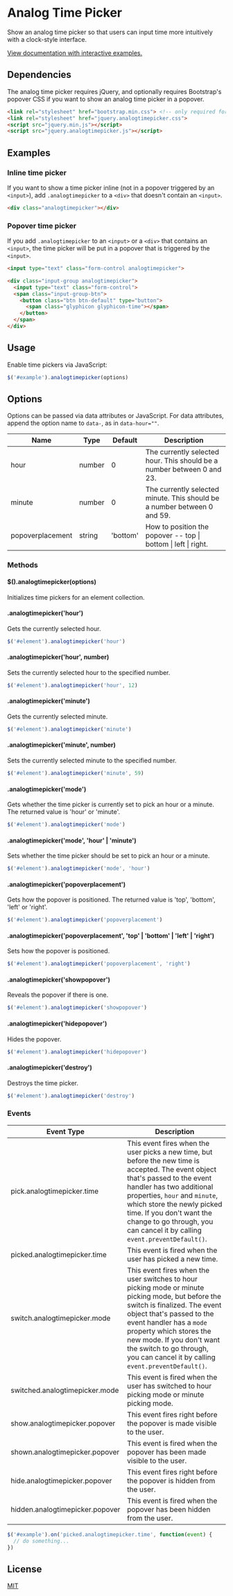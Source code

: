 # Analog Time Picker

Show an analog time picker so that users can input time more intuitively with a
clock-style interface.

[View documentation with interactive examples.](http://analogtimepicker.z10.us/)

## Dependencies

The analog time picker requires jQuery, and optionally requires Bootstrap's
popover CSS if you want to show an analog time picker in a popover.

```html
<link rel="stylesheet" href="bootstrap.min.css"> <!-- only required for popovers -->
<link rel="stylesheet" href="jquery.analogtimepicker.css">
<script src="jquery.min.js"></script>
<script src="jquery.analogtimepicker.js"></script>
```

## Examples

### Inline time picker

If you want to show a time picker inline (not in a popover triggered by an
`<input>`), add `.analogtimepicker` to a `<div>` that doesn't contain an
`<input>`.

```html
<div class="analogtimepicker"></div>
```

### Popover time picker

If you add `.analogtimepicker` to an `<input>` or a `<div>` that contains an
`<input>`, the time picker will be put in a popover that is triggered by the
`<input>`.

```html
<input type="text" class="form-control analogtimepicker">

<div class="input-group analogtimepicker">
  <input type="text" class="form-control">
  <span class="input-group-btn">
    <button class="btn btn-default" type="button">
      <span class="glyphicon glyphicon-time"></span>
    </button>
  </span>
</div>
```

## Usage

Enable time pickers via JavaScript:

```javascript
$('#example').analogtimepicker(options)
```

## Options

Options can be passed via data attributes or JavaScript. For data attributes,
append the option name to `data-`, as in `data-hour=""`.

| Name | Type | Default | Description |
| ---- | ---- | ------- | ----------- |
| hour | number | 0 | The currently selected hour. This should be a number between 0 and 23. |
| minute | number | 0 | The currently selected minute. This should be a number between 0 and 59. |
| popoverplacement | string | 'bottom' | How to position the popover -- top \| bottom \| left \| right. |

### Methods

#### $().analogtimepicker(options)
Initializes time pickers for an element collection.

#### .analogtimepicker('hour')
Gets the currently selected hour.
```javascript
$('#element').analogtimepicker('hour')
```

#### .analogtimepicker('hour', number)
Sets the currently selected hour to the specified number.
```javascript
$('#element').analogtimepicker('hour', 12)
```

#### .analogtimepicker('minute')
Gets the currently selected minute.
```javascript
$('#element').analogtimepicker('minute')
```

#### .analogtimepicker('minute', number)
Sets the currently selected minute to the specified number.
```javascript
$('#element').analogtimepicker('minute', 59)
```

#### .analogtimepicker('mode')
Gets whether the time picker is currently set to pick an hour or a minute. The
returned value is 'hour' or 'minute'.
```javascript
$('#element').analogtimepicker('mode')
```

#### .analogtimepicker('mode', 'hour' | 'minute')
Sets whether the time picker should be set to pick an hour or a minute.
```javascript
$('#element').analogtimepicker('mode', 'hour')
```

#### .analogtimepicker('popoverplacement')
Gets how the popover is positioned. The returned value is 'top', 'bottom',
'left' or 'right'.
```javascript
$('#element').analogtimepicker('popoverplacement')
```

#### .analogtimepicker('popoverplacement', 'top' | 'bottom' | 'left' | 'right')
Sets how the popover is positioned.
```javascript
$('#element').analogtimepicker('popoverplacement', 'right')
```

#### .analogtimepicker('showpopover')
Reveals the popover if there is one.
```javascript
$('#element').analogtimepicker('showpopover')
```

#### .analogtimepicker('hidepopover')
Hides the popover.
```javascript
$('#element').analogtimepicker('hidepopover')
```

#### .analogtimepicker('destroy')
Destroys the time picker.
```javascript
$('#element').analogtimepicker('destroy')
```

### Events

| Event Type | Description |
| ---------- | ----------- |
| pick.analogtimepicker.time | This event fires when the user picks a new time, but before the new time is accepted. The event object that's passed to the event handler has two additional properties, `hour` and `minute`, which store the newly picked time. If you don't want the change to go through, you can cancel it by calling `event.preventDefault()`. |
| picked.analogtimepicker.time | This event is fired when the user has picked a new time. |
| switch.analogtimepicker.mode | This event fires when the user switches to hour picking mode or minute picking mode, but before the switch is finalized. The event object that's passed to the event handler has a `mode` property which stores the new mode. If you don't want the switch to go through, you can cancel it by calling ` event.preventDefault()`. |
| switched.analogtimepicker.mode | This event is fired when the user has switched to hour picking mode or minute picking mode. |
| show.analogtimepicker.popover | This event fires right before the popover is made visible to the user. |
| shown.analogtimepicker.popover | This event is fired when the popover has been made visible to the user. |
| hide.analogtimepicker.popover | This event fires right before the popover is hidden from the user. |
| hidden.analogtimepicker.popover | This event is fired when the popover has been hidden from the user. |

```javascript
$('#example').on('picked.analogtimepicker.time', function(event) {
  // do something...
})
```

## License

[MIT](https://raw.githubusercontent.com/davidpeng/analogtimepicker/master/LICENSE)